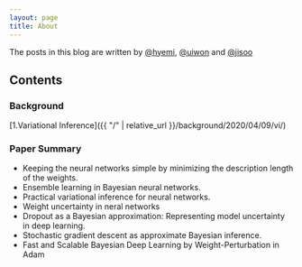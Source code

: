 ```yaml
---
layout: page
title: About
---
```



The posts in this blog are written by [@hyemi](site.mail.hyemi), [@uiwon](site.mail.uiwon) and [@jisoo](site.mail.jisoo)

## Contents
### Background
[1.Variational Inference]({{ "/" | relative_url }}/background/2020/04/09/vi/)

### Paper Summary
* Keeping the neural networks simple by minimizing the description length of the weights.
* Ensemble learning in Bayesian neural networks.
* Practical variational inference for neural networks.
* Weight uncertainty in neral networks
* Dropout as a Bayesian approximation: Representing model uncertainty in deep learning.
* Stochastic gradient descent as approximate Bayesian inference.
* Fast and Scalable Bayesian Deep Learning by Weight-Perturbation in Adam
